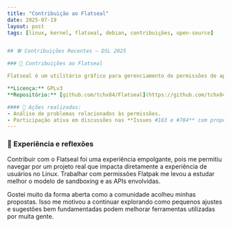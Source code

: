 ```yaml
---
title: "Contribuição ao Flatseal"
date: 2025-07-19
layout: post
tags: [linux, kernel, flatseal, debian, contribuições, open-source]


## 🛠️ Contribuições Recentes – DSL 2025

### 🧾 Contribuições ao Flatseal

Flatseal é um utilitário gráfico para gerenciamento de permissões de aplicativos Flatpak. Ele é essencial para usuários GNOME, KDE e outros, embora não seja um app oficial do GNOME.

**Licença:** GPLv3  
**Repositório:** [github.com/tchx84/Flatseal](https://github.com/tchx84/Flatseal)

#### 📌 Ações realizadas:
- Análise de problemas relacionados às permissões.
- Participação ativa em discussões nas **Issues #163 e #784** com propostas concretas de solução.
---
```


### 🌟 Experiência e reflexões

Contribuir com o Flatseal foi uma experiência empolgante, pois me permitiu navegar por um projeto real que impacta diretamente a experiência de usuários no Linux. Trabalhar com permissões Flatpak me levou a estudar melhor o modelo de sandboxing e as APIs envolvidas.

Gostei muito da forma aberta como a comunidade acolheu minhas propostas. Isso me motivou a continuar explorando como pequenos ajustes e sugestões bem fundamentadas podem melhorar ferramentas utilizadas por muita gente.
